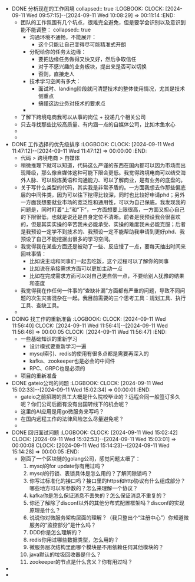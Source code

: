 - DONE 分析现在的工作困境
  collapsed:: true
  :LOGBOOK:
  CLOCK: [2024-09-11 Wed 09:57:15]--[2024-09-11 Wed 10:08:29] =>  00:11:14
  :END:
	- 团队的工作氛围有几个坑点，很难完全避免，但是要学会识别以及意识到能不能调整：
	  collapsed:: true
		- 沟通环境不通畅，不能展开：
			- 这个只能让自己变得尽可能精准式开朗
		- 分配给你的任务太边缘：
			- 要把边缘任务做得又快又好，然后争取信任
			- 对于不感兴趣的业务板块，提出来是否可以切换
			- 否则，直接走人
		- 技术学习空间有多大：
			- 面试时、landing阶段就问清楚技术的整体使用情况，尤其是技术侧重点
			- 搞懂这边业务对技术的要求点
		-
	- 了解下跨境电商我可以从事的岗位 + 投递几个相关公司
	- 只去寻找那些比较高质量、有内涵一点的自媒体公司，比如木鱼水心
	-
	-
- DONE 工作选择的优先级排序
  :LOGBOOK:
  CLOCK: [2024-09-11 Wed 11:47:12]--[2024-09-11 Wed 11:47:12] =>  00:00:00
  :END:
	- 代码 >  跨境电商 > 自媒体
	- 稍微推理下就可以知道，代码这么严谨的东西在国内都可以因为市场而出现降级，那么像自媒体这种可能下限会更低。我觉得跨境电商可以结交海外人脉、可以锻炼英语和沟通能力、可以了解商业，是有业务的底盘的。
	- 关于写什么类型的代码，其实我是非常矛盾的。一方面我想去作那些偏底层的中间件类，因为可以往下挖得比较深，同时也比较好申请phd；另外一方面我想要就业市场的宽泛性和通用性，可以为自己保底。我发现我的问题是，同时盯着“上”和“下”，一方面想要上限很高，一方面又担心自己的下限很低，也就是说还是自身定位不清晰。前者是我预设我会很喜欢的，但是其实实操的辛苦我未必能承受、实操的难度我未必能克服；后者是我预设一定学不到技术的、我预设一定不能帮助我申请到更好phd、我预设了自己不能挖掘出很多的学习空间。
	- 我觉得我在某些方面还是被动了一些、反应慢了一点，要每天抽出时间来回味事情：
		- 比如说主动和同事们一起去吃饭，这个过程可以了解你的同事
		- 比如说在承接需求方面可以更加主动一点
		- 比如在完成需求方面可以对自己更自信一点，不要给别人犹豫的结果和态度
	- 我觉得我在作任何一件事的“查缺补漏”方面都有严重的问题，导致不同问题的次生灾害混杂在一起。我目前需要的三个思考工具：规划工具、执行工具、查缺工具。
	-
- DOING 找工作的重新准备
  :LOGBOOK:
  CLOCK: [2024-09-11 Wed 11:56:40]
  CLOCK: [2024-09-11 Wed 11:56:41]--[2024-09-11 Wed 11:56:46] =>  00:00:05
  CLOCK: [2024-09-11 Wed 11:56:47]
  :END:
	- 一些基础知识的重新学习
		- 设计模式要重新学习一遍
		- mysql索引、redis的使用有很多点都是需要再深入的
		- kafka、zookeeper也是必会的中间件
		- RPC、GRPC也是必须的
	- 项目的重新准备
- DONE gateio公司的问题
  :LOGBOOK:
  CLOCK: [2024-09-11 Wed 15:02:33]--[2024-09-11 Wed 15:02:34] =>  00:00:01
  :END:
	- gateio之前招聘的员工大概是什么院校毕业的？远程合同一般签订多久呢？你们公司后面有没有出国转线下的机会呢？
	- 这里的AI应用是用go微服务来写吗？
	- 在国内远程工作的法律风险怎么尽量避免呢？
	-
- DONE 回归面试问题
  :LOGBOOK:
  CLOCK: [2024-09-11 Wed 15:02:42]
  CLOCK: [2024-09-11 Wed 15:02:53]--[2024-09-11 Wed 15:03:01] =>  00:00:08
  CLOCK: [2024-09-11 Wed 15:14:23]--[2024-09-11 Wed 15:14:28] =>  00:00:05
  :END:
	- 刚面了一个区块链的golang公司，感觉问题太细了：
	  1. mysql的for update你有用过吗？
	  2. mysql的行锁、表锁具体是怎么用的？了解间隙锁吗？
	  3. 你写过标准化的接口吗？接口里的https和http协议有什么组成部分？哪些地方可以写参数的？怎么来理解一个协议？
	  4. kafka你是怎么保证消息不丢失的？怎么保证消息不重复的？
	  5. 你还了解除了disconf以外的其他分布式配置框架吗？disconf的实现原理是什么？
	  6. 说说你对微服务架构层面的理解？（我只整出个“注册中心”）你知道微服务的“监控部分”是什么吗？
	  7.  DDD你是怎么理解的？
	  8. redis你用过哪些数据类型，怎么用的？
	  9. 微服务层次结构里面哪个模块是不用依赖任何其他模块的？
	  10. java默认的垃圾回收器是什么？
	  11. zookeeper的节点是什么含义？你有用过吗？
-
-